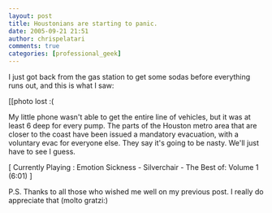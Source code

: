 ```yaml
---
layout: post
title: Houstonians are starting to panic.
date: 2005-09-21 21:51
author: chrispelatari
comments: true
categories: [professional_geek]
---
```

I just got back from the gas station to get some sodas before everything runs
out, and this is what I saw:

[[photo lost :(

My little phone wasn't able to get the entire line of vehicles, but it was at
least 6 deep for every pump. The parts of the Houston metro area that are closer
to the coast have been issued a mandatory evacuation, with a voluntary evac for
everyone else. They say it's going to be nasty. We'll just have to see I
guess.
<p class="media">[ Currently Playing : Emotion Sickness - Silverchair - The Best
of: Volume 1 (6:01) ]</p>
<p class="media">P.S. Thanks to all those who wished me well on my previous post.
I really do appreciate that (molto gratzi:)</p>
